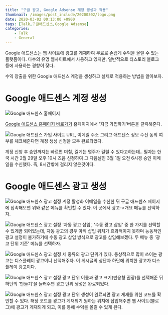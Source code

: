 ```yaml
---
title: "구글 광고, Google Adsense 계정 생성과 적용"
thumbnail: /images/post_include/20200302/logo.png
date: 2020-03-02 00:13:00 +0900
tags: [Talk,구글애드센스,Google Adsense]
categories:
    - Talk
    - General
---
```

Google 애드센스는 웹 사이트에 광고를 게재하여 무료로 손쉽게 수익을 올릴 수 있는 플랫폼이다. 다수의 유명 웹사이트에서 사용하고 있지만, 일반적으로 티스토리 블로그 등에 사용하는 경향이 잦다.

수익 창출을 위한 Google 애드센스 계정을 생성하고 실제로 적용하는 방법을 알아보자.

# Google 애드센스 계정 생성
![Google 애드센스 홈페이지](/images/post_include/20200302/2020_03_02_00_19_43_233.png "Google 애드센스 홈페이지")

[Google 애드센스 홈페이지 바로가기](//www.google.com/adsense/start) 홈페이지에서 '지금 가입하기'버튼을 클릭해준다.


![Google 애드센스 가입](/images/post_include/20200302/2020_03_02_00_19_49_286.png "Google 애드센스 가입")
사이트 URL, 이메일 주소 그리고 애드센스 정보 수신 동의 여부를 체크해준다면 계정 생성 신청을 모두 완료되었다.

계정 신청 후 승인까지는 빠르면 며칠, 길게는 몇주가 걸릴 수 있다고하는데.. 필자는 한국 시간 2월 29일 오후 10시 즈음 신청하여 그 다음날인 3월 1일 오전 6시경 승인 이메일을 수신했다. 즉, 8시간밖에 걸리지 않은것이다.


# Google 애드센스 광고 생성
![Google 애드센스 광고 설정](/images/post_include/20200302/2020_03_02_00_21_34_941.png "Google 애드센스 광고 설정")
계정 활성화 이메일을 수신한 뒤 구글 애드센스 페이지에 접속해보면 위와 같은 메뉴를 확인할 수 있다. 이 곳에서 광고->개요 메뉴를 선택하자.

![Google 애드센스 광고 설정](/images/post_include/20200302/2020_03_02_00_21_51_772.png "Google 애드센스 광고 설정")
'자동 광고 삽입', '수동 광고 삽입' 중 한 가지를 선택할 수 있게끔 되어있는데, 자동 광고의 경우 아직 삽입 위치가 효과적이지 못하며 능동적인 광고 설정이 불가하기에 수동 광고 삽입 방식으로 광고를 삽입해보겠다. 두 메뉴 중 '광고 단위 기준' 메뉴를 선택하자.

![Google 애드센스 광고 설정](/images/post_include/20200302/2020_03_02_00_22_02_400.png "Google 애드센스 광고 설정")
세 종류의 광고 단위가 있다. 통상적으로 많이 쓰이는 광고는 디스플레이 광고이니 선택해주자. 이 게시글의 상단과 하단에 위치한 광고가 디스플레이 광고이다.

![Google 애드센스 광고 설정](/images/post_include/20200302/2020_03_02_00_22_20_651.png "Google 애드센스 광고 설정")
광고 단위 이름과 광고 크기(반응형 권장)를 선택해준 뒤 하단의 '만들기'을 눌러주면 광고 단위 생성은 완료되었다.

![Google 애드센스 광고 설정](/images/post_include/20200302/2020_03_02_00_22_40_454.png "Google 애드센스 광고 설정")
광고 단위 생성이 완료되면 광고 게재를 위한 코드를 확인할 수 있다. 해당 코드를 광고가 게재되기 원하는 위치에 삽입해주면 웹 사이트(블로그)에 광고가 게재되게 되고, 이를 통해 수익을 올릴 수 있게 된다.